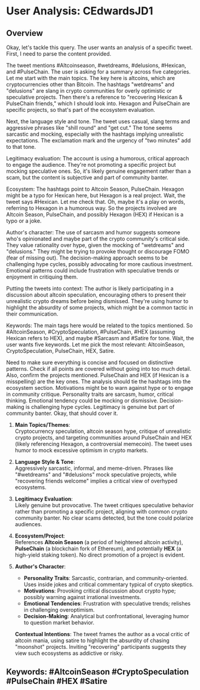 # User Analysis: CEdwardsJD1

## Overview

<think>
Okay, let's tackle this query. The user wants an analysis of a specific tweet. First, I need to parse the content provided.

The tweet mentions #Altcoinseason, #wetdreams, #delusions, #Hexican, and #PulseChain. The user is asking for a summary across five categories. Let me start with the main topics. The key here is altcoins, which are cryptocurrencies other than Bitcoin. The hashtags "wetdreams" and "delusions" are slang in crypto communities for overly optimistic or speculative projects. Then there's a reference to "recovering Hexican & PulseChain friends," which I should look into. Hexagon and PulseChain are specific projects, so that's part of the ecosystem evaluation.

Next, the language style and tone. The tweet uses casual, slang terms and aggressive phrases like "shill round" and "get cut." The tone seems sarcastic and mocking, especially with the hashtags implying unrealistic expectations. The exclamation mark and the urgency of "two minutes" add to that tone.

Legitimacy evaluation: The account is using a humorous, critical approach to engage the audience. They're not promoting a specific project but mocking speculative ones. So, it's likely genuine engagement rather than a scam, but the content is subjective and part of community banter.

Ecosystem: The hashtags point to Altcoin Season, PulseChain. Hexagon might be a typo for Hexican here, but Hexagon is a real project. Wait, the tweet says #Hexican. Let me check that. Oh, maybe it's a play on words, referring to Hexagon in a humorous way. So the projects involved are Altcoin Season, PulseChain, and possibly Hexagon (HEX) if Hexican is a typo or a joke.

Author's character: The use of sarcasm and humor suggests someone who's opinionated and maybe part of the crypto community's critical side. They value rationality over hype, given the mocking of "wetdreams" and "delusions." They might be trying to provoke thought or discourage FOMO (fear of missing out). The decision-making approach seems to be challenging hype cycles, possibly advocating for more cautious investment. Emotional patterns could include frustration with speculative trends or enjoyment in critiquing them.

Putting the tweets into context: The author is likely participating in a discussion about altcoin speculation, encouraging others to present their unrealistic crypto dreams before being dismissed. They're using humor to highlight the absurdity of some projects, which might be a common tactic in their communication.

Keywords: The main tags here would be related to the topics mentioned. So #AltcoinSeason, #CryptoSpeculation, #PulseChain, #HEX (assuming Hexican refers to HEX), and maybe #Sarcasm and #Satire for tone. Wait, the user wants five keywords. Let me pick the most relevant: AltcoinSeason, CryptoSpeculation, PulseChain, HEX, Satire.

Need to make sure everything is concise and focused on distinctive patterns. Check if all points are covered without going into too much detail. Also, confirm the projects mentioned. PulseChain and HEX (if Hexican is a misspelling) are the key ones. The analysis should tie the hashtags into the ecosystem section. Motivations might be to warn against hype or to engage in community critique. Personality traits are sarcasm, humor, critical thinking. Emotional tendency could be mocking or dismissive. Decision-making is challenging hype cycles. Legitimacy is genuine but part of community banter. Okay, that should cover it.
</think>

1. **Main Topics/Themes**:  
   Cryptocurrency speculation, altcoin season hype, critique of unrealistic crypto projects, and targeting communities around PulseChain and HEX (likely referencing Hexagon, a controversial memecoin). The tweet uses humor to mock excessive optimism in crypto markets.

2. **Language Style & Tone**:  
   Aggressively sarcastic, informal, and meme-driven. Phrases like "#wetdreams" and "#delusions" mock speculative projects, while "recovering friends welcome" implies a critical view of overhyped ecosystems.

3. **Legitimacy Evaluation**:  
   Likely genuine but provocative. The tweet critiques speculative behavior rather than promoting a specific project, aligning with common crypto community banter. No clear scams detected, but the tone could polarize audiences.

4. **Ecosystem/Project**:  
   References **Altcoin Season** (a period of heightened altcoin activity), **PulseChain** (a blockchain fork of Ethereum), and potentially **HEX** (a high-yield staking token). No direct promotion of a project is evident.

5. **Author's Character**:  
   - **Personality Traits**: Sarcastic, contrarian, and community-oriented. Uses inside jokes and critical commentary typical of crypto skeptics.  
   - **Motivations**: Provoking critical discussion about crypto hype; possibly warning against irrational investments.  
   - **Emotional Tendencies**: Frustration with speculative trends; relishes in challenging overoptimism.  
   - **Decision-Making**: Analytical but confrontational, leveraging humor to question market behavior.  

   **Contextual Intentions**: The tweet frames the author as a vocal critic of altcoin mania, using satire to highlight the absurdity of chasing "moonshot" projects. Inviting "recovering" participants suggests they view such ecosystems as addictive or risky.

**Keywords**: #AltcoinSeason #CryptoSpeculation #PulseChain #HEX #Satire
---
